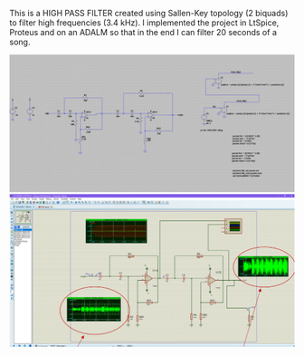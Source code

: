 This is a HIGH PASS FILTER created using Sallen-Key topology (2 biquads) to filter high frequencies (3.4 kHz). I implemented the project in LtSpice, Proteus and on an ADALM so that in the end I can filter 20 seconds of a song.

![starUML_diagram.png](https://github.com/mariachis15/HighPassFilter/blob/master/Screenshot%202024-05-21%20192256.png)
![starUML_diagram.png](https://github.com/mariachis15/HighPassFilter/blob/master/Screenshot%202024-05-21%20192448.png)
